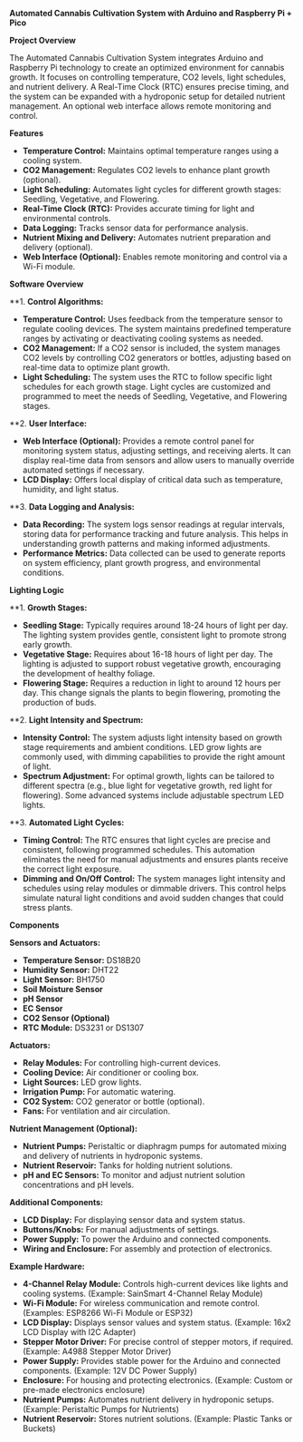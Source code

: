 
**Automated Cannabis Cultivation System with Arduino and Raspberry Pi + Pico**

**Project Overview**

The Automated Cannabis Cultivation System integrates Arduino and Raspberry Pi technology to create an optimized environment for cannabis growth. It focuses on controlling temperature, CO2 levels, light schedules, and nutrient delivery. A Real-Time Clock (RTC) ensures precise timing, and the system can be expanded with a hydroponic setup for detailed nutrient management. An optional web interface allows remote monitoring and control.

**Features**

- **Temperature Control:** Maintains optimal temperature ranges using a cooling system.
- **CO2 Management:** Regulates CO2 levels to enhance plant growth (optional).
- **Light Scheduling:** Automates light cycles for different growth stages: Seedling, Vegetative, and Flowering.
- **Real-Time Clock (RTC):** Provides accurate timing for light and environmental controls.
- **Data Logging:** Tracks sensor data for performance analysis.
- **Nutrient Mixing and Delivery:** Automates nutrient preparation and delivery (optional).
- **Web Interface (Optional):** Enables remote monitoring and control via a Wi-Fi module.

**Software Overview**

**1. **Control Algorithms:**
   - **Temperature Control:** Uses feedback from the temperature sensor to regulate cooling devices. The system maintains predefined temperature ranges by activating or deactivating cooling systems as needed.
   - **CO2 Management:** If a CO2 sensor is included, the system manages CO2 levels by controlling CO2 generators or bottles, adjusting based on real-time data to optimize plant growth.
   - **Light Scheduling:** The system uses the RTC to follow specific light schedules for each growth stage. Light cycles are customized and programmed to meet the needs of Seedling, Vegetative, and Flowering stages.

**2. **User Interface:**
   - **Web Interface (Optional):** Provides a remote control panel for monitoring system status, adjusting settings, and receiving alerts. It can display real-time data from sensors and allow users to manually override automated settings if necessary.
   - **LCD Display:** Offers local display of critical data such as temperature, humidity, and light status.

**3. **Data Logging and Analysis:**
   - **Data Recording:** The system logs sensor readings at regular intervals, storing data for performance tracking and future analysis. This helps in understanding growth patterns and making informed adjustments.
   - **Performance Metrics:** Data collected can be used to generate reports on system efficiency, plant growth progress, and environmental conditions.

**Lighting Logic**

**1. **Growth Stages:**
   - **Seedling Stage:** Typically requires around 18-24 hours of light per day. The lighting system provides gentle, consistent light to promote strong early growth.
   - **Vegetative Stage:** Requires about 16-18 hours of light per day. The lighting is adjusted to support robust vegetative growth, encouraging the development of healthy foliage.
   - **Flowering Stage:** Requires a reduction in light to around 12 hours per day. This change signals the plants to begin flowering, promoting the production of buds.

**2. **Light Intensity and Spectrum:**
   - **Intensity Control:** The system adjusts light intensity based on growth stage requirements and ambient conditions. LED grow lights are commonly used, with dimming capabilities to provide the right amount of light.
   - **Spectrum Adjustment:** For optimal growth, lights can be tailored to different spectra (e.g., blue light for vegetative growth, red light for flowering). Some advanced systems include adjustable spectrum LED lights.

**3. **Automated Light Cycles:**
   - **Timing Control:** The RTC ensures that light cycles are precise and consistent, following programmed schedules. This automation eliminates the need for manual adjustments and ensures plants receive the correct light exposure.
   - **Dimming and On/Off Control:** The system manages light intensity and schedules using relay modules or dimmable drivers. This control helps simulate natural light conditions and avoid sudden changes that could stress plants.

**Components**

**Sensors and Actuators:**

- **Temperature Sensor:** DS18B20
- **Humidity Sensor:** DHT22
- **Light Sensor:** BH1750
- **Soil Moisture Sensor**
- **pH Sensor**
- **EC Sensor**
- **CO2 Sensor (Optional)**
- **RTC Module:** DS3231 or DS1307

**Actuators:**

- **Relay Modules:** For controlling high-current devices.
- **Cooling Device:** Air conditioner or cooling box.
- **Light Sources:** LED grow lights.
- **Irrigation Pump:** For automatic watering.
- **CO2 System:** CO2 generator or bottle (optional).
- **Fans:** For ventilation and air circulation.

**Nutrient Management (Optional):**

- **Nutrient Pumps:** Peristaltic or diaphragm pumps for automated mixing and delivery of nutrients in hydroponic systems.
- **Nutrient Reservoir:** Tanks for holding nutrient solutions.
- **pH and EC Sensors:** To monitor and adjust nutrient solution concentrations and pH levels.

**Additional Components:**

- **LCD Display:** For displaying sensor data and system status.
- **Buttons/Knobs:** For manual adjustments of settings.
- **Power Supply:** To power the Arduino and connected components.
- **Wiring and Enclosure:** For assembly and protection of electronics.

**Example Hardware:**

- **4-Channel Relay Module:** Controls high-current devices like lights and cooling systems. (Example: SainSmart 4-Channel Relay Module)
- **Wi-Fi Module:** For wireless communication and remote control. (Examples: ESP8266 Wi-Fi Module or ESP32)
- **LCD Display:** Displays sensor values and system status. (Example: 16x2 LCD Display with I2C Adapter)
- **Stepper Motor Driver:** For precise control of stepper motors, if required. (Example: A4988 Stepper Motor Driver)
- **Power Supply:** Provides stable power for the Arduino and connected components. (Example: 12V DC Power Supply)
- **Enclosure:** For housing and protecting electronics. (Example: Custom or pre-made electronics enclosure)
- **Nutrient Pumps:** Automates nutrient delivery in hydroponic setups. (Example: Peristaltic Pumps for Nutrients)
- **Nutrient Reservoir:** Stores nutrient solutions. (Example: Plastic Tanks or Buckets)
